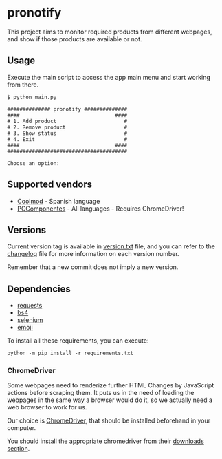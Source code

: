 # pronotify

This project aims to monitor required products from different webpages, and show if those products are available or not.

## Usage

Execute the main script to access the app main menu and start working from there.

```
$ python main.py

############## pronotify ##############
####                               ####
# 1. Add product                      #
# 2. Remove product                   #
# 3. Show status                      #
# 4. Exit                             #
####                               ####
#######################################

Choose an option:
```

## Supported vendors

- [Coolmod](http://coolmod.com/) - Spanish language
- [PCComponentes](https://www.pccomponentes.com/) - All languages - Requires ChromeDriver!

## Versions

Current version tag is available in [version.txt](./version.txt) file, and you can refer to the [changelog](./changelog.md) file for more information on each version number.

Remember that a new commit does not imply a new version.

## Dependencies

- [requests](https://pypi.org/project/requests/)
- [bs4](https://pypi.org/project/bs4/)
- [selenium](https://pypi.org/project/selenium/)
- [emoji](https://pypi.org/project/emoji/)

To install all these requirements, you can execute:

```
python -m pip install -r requirements.txt
```

### ChromeDriver

Some webpages need to renderize further HTML Changes by JavaScript actions before scraping them. It puts us in the need of loading the webpages in the same way a browser would do it, so we actually need a web browser to work for us.

Our choice is [ChromeDriver](https://sites.google.com/a/chromium.org/chromedriver/getting-started), that should be installed beforehand in your computer.

You should install the appropriate chromedriver from their [downloads section](https://sites.google.com/a/chromium.org/chromedriver/downloads).

